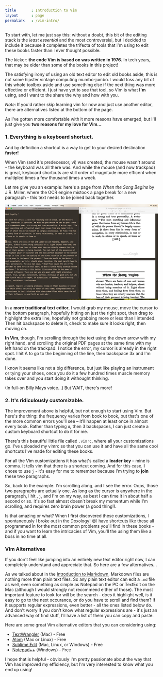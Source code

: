 ```yaml
---
title       : Introduction to Vim
layout      : page
permalink   : /vim-intro/
---
```

To start with, let me just say this: without a doubt, this bit of the editing stack is the *least essential* and the most controversial, but I decided to include it because it completes the trifecta of tools that I'm using to edit these books faster than I ever thought possible.

The kicker: **the code Vim is based on was written in 1976.** In tech years, that may be older than some of the books in this project!

The satisfying irony of using an old text editor to edit old books aside, this is not some hipster vintage computing mumbo-jumbo. I would toss any bit of this whole toolbox aside and use something else if the next thing was more effective or efficient. I just have yet to see that tool, so Vim is what **I'm** using, and I want to the share the why and how with you.

*Note*: If you'd rather skip learning vim for now and just use another editor, there are alternatives listed at the bottom of the page.

As I've gotten more comfortable with it more reasons have emerged, but I'll just give you **two reasons for my love for Vim…**

### 1. Everything is a keyboard shortuct. 

And by definition a shortcut is a way to get to your desired destination **faster!**

When Vim (and it's predecessor, vi) was created, the mouse wasn't around - the keyboard was all there was. And while the mouse (and now trackpad) is great, keyboard shortcuts are still order of magnitude more efficent when multipled times a few thousand times a week.

Let me give you an example: here's a page from *When the Song Begins* by J.R. Miller, where the OCR engine mistook a page break for a new paragraph - this text needs to be joined back together.

![](/assets/img/paragraph-error-page.png)

In a **more traditional text editor**, I would grab my mouse, move the cursor to the bottom paragraph, hopefully hitting on just the right spot, then drag to highlight the extra line, hopefully not grabbing more or less than I intended. Then hit backspace to delete it, check to make sure it looks right, then moving on.

**In Vim**, though, I'm scrolling through the text using the down arrow with my right hand, and scrolling the original PDF pages at the same time with my left hand on the trackpad. I notice the error, my cursor is already in the right spot. I hit A to go to the beginning of the line, then backspace 3x and I'm done. 

I know it seems like not a big difference, but just like playing an instrument or tying your shoes, once you do it a few hundred times muscle memory takes over and you start doing it withought thinking. 

(In full-on Billy Mays voice...) But WAIT, there's more!

### 2. It's ridiculously customizable.

The improvement above is helpful, but not enough to start using Vim. But here's the thing: the frequency varies from book to book, but that's one of the more common errors you'll see – it'll happen at least once in almost every book. Rather than typing `A`, then 3 backspaces, I can just create a custom keyboard shortcut to do it for me. 

There's this beautiful little file called `.vimrc`, where all your customizations go. I've uploaded my vimrc so that you can use it and have all the same cool shortcuts I've made for editing these books.

For all the Vim customizations it has what's called a **leader key** – mine is comma. It tells vim that there is a shortcut coming. And for this case, I chose to use `j` - it's easy for me to remember because I'm trying to **join** these two paragraphs.

So, back to the example. I'm scrolling along, and I see the error. Oops, those two paragraphs are actually one. As long as the cursor is anywhere in the paragraph, I hit `,j`, and I'm on my way, as best I can time it in about half a second or so. It's so fast almost doesn't break my momentum while I'm scrolling, and requires zero brain power (a good thing!).

Is that amazing or what? When I first discovered these customizations, I spontaneously I broke out in the Doxology! 😉I have shortcuts like these all programmed in for the most common problems you'll find in these books - and if you want to learn the intricacies of Vim, you'll the using them like a boss in no time at all.

### Vim Alternatives

If you don't feel like jumping into an entirely new text editor right now, I can completely understand and appreciate that. So here are a few alternatives…

As we talked about in the [Introduction to Markdown](/markdown-intro/), Markdown files are nothing more than plain text files. So any plain text editor can edit a `.md` file as well, even something as simple as Notepad on the PC or TextEdit on the Mac (although I would strongly not recommend either of those). The most important feature to look for will be the search - does it highlight well, is it easy to go to the next occurance, or do you have to scroll and find them? If it supports regular expressions, even better - all the ones listed below do. And don't worry if you don't know what regular expressions are - it's just an advanced way of find stuff, I'll have a list of them you can copy and paste.

Here are some great Vim alternative editors that you can considering using:

-   [TextWrangler](http://www.barebones.com/products/textwrangler/) (Mac) - Free
-   [Atom](https://atom.io) (Mac or Linux) - Free
-   [Sublime Edit](http://www.sublimetext.com) (Mac, Linux, or Windows) - Free
-   [Notepad++](http://notepad-plus-plus.org) (Windows) - Free

I hope that is helpful - obviously I'm pretty passionate about the way that Vim has improved my efficiency, but I'm very interested to know what you end up using!
